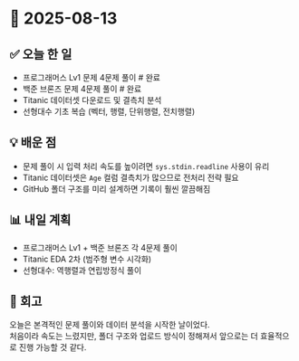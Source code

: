 # 📅 2025-08-13

## ✅ 오늘 한 일
- 프로그래머스 Lv1 문제 4문제 풀이 # 완료
- 백준 브론즈 문제 4문제 풀이 # 완료
- Titanic 데이터셋 다운로드 및 결측치 분석  
- 선형대수 기초 복습 (벡터, 행렬, 단위행렬, 전치행렬)  

## 💡 배운 점
- 문제 풀이 시 입력 처리 속도를 높이려면 `sys.stdin.readline` 사용이 유리
- Titanic 데이터셋은 `Age` 컬럼 결측치가 많으므로 전처리 전략 필요
- GitHub 폴더 구조를 미리 설계하면 기록이 훨씬 깔끔해짐

## 📊 내일 계획
- 프로그래머스 Lv1 + 백준 브론즈 각 4문제 풀이
- Titanic EDA 2차 (범주형 변수 시각화)
- 선형대수: 역행렬과 연립방정식 풀이

## 📝 회고
오늘은 본격적인 문제 풀이와 데이터 분석을 시작한 날이었다.  
처음이라 속도는 느렸지만, 폴더 구조와 업로드 방식이 정해져서 앞으로는 더 효율적으로 진행 가능할 것 같다.
